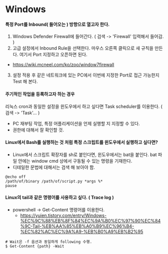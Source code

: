 # Windows

#### 특정 Port를 Inbound( 들어오는 ) 방향으로 열고자 한다.
1. Windows Defender Firewall에 들어간다. ( 검색 -> 'Firewall' 입력해서 들어감. )
2. 고급 설정에서 Inbound Rule을 선택한다. 마우스 오른쪽 클릭으로 새 규칙을 만든다. 여기서 Port 지정하고 오픈하면 된다.
  * https://wiki.mcneel.com/ko/zoo/window7firewall
3. 설정 적용 후 같은 네트워크에 있는 PC에서 이번에 지정한 Port로 접근 가능한지 Test 해 본다.

#### 주기적인 작업을 등록하고자 하는 경우
리눅스 cron과 동일한 설정을 윈도우에서 하고 싶다면 Task scheduler를 이용한다. ( 검색 -> 'Task'... )
  * PC 재부팅 작업, 특정 어플리케이션을 언제 실행할 지 지정할 수 있다.
  * 권한에 대해서 잘 확인할 것.

#### Linux에서 Bash를 실행하는 것 처럼 특정 스크립트를 윈도우에서 실행하고 싶다면?
* Linux에서 스크립트 확장자를 sh로 붙인다면, 윈도우에서는 bat을 붙인다. bat 파일 안에는 window cmd 상에서 구동될 수 있는 명령을 기재한다.
* 디테일한 문법에 대해서는 검색 해 보아야 함.
```batch
@echo off
/path/of/binary /path/of/script.py *args %*
pause
```

#### Linux의 tail과 같은 명령어를 사용하고 싶다. ( Trace log )
* powershell -> Get-Content 명령어를 이용한다.
    - https://yuien.tistory.com/entry/Windows-%EC%9C%88%EB%8F%84%EC%9A%B0%EC%97%90%EC%84%9C-Tail-%EB%AA%85%EB%A0%B9%EC%96%B4-%EC%82%AC%EC%9A%A9-%EB%B0%A9%EB%B2%95
```batch
# Wait은 -f 옵션과 동일하게 following 수행.
$ Get-Content {path} -Wait
```

